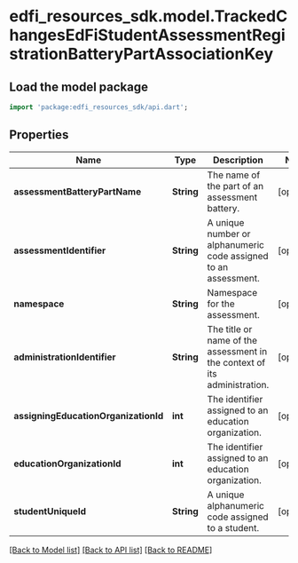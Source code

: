 # edfi_resources_sdk.model.TrackedChangesEdFiStudentAssessmentRegistrationBatteryPartAssociationKey

## Load the model package
```dart
import 'package:edfi_resources_sdk/api.dart';
```

## Properties
Name | Type | Description | Notes
------------ | ------------- | ------------- | -------------
**assessmentBatteryPartName** | **String** | The name of the part of an assessment battery. | [optional] 
**assessmentIdentifier** | **String** | A unique number or alphanumeric code assigned to an assessment. | [optional] 
**namespace** | **String** | Namespace for the assessment. | [optional] 
**administrationIdentifier** | **String** | The title or name of the assessment in the context of its administration. | [optional] 
**assigningEducationOrganizationId** | **int** | The identifier assigned to an education organization. | [optional] 
**educationOrganizationId** | **int** | The identifier assigned to an education organization. | [optional] 
**studentUniqueId** | **String** | A unique alphanumeric code assigned to a student. | [optional] 

[[Back to Model list]](../README.md#documentation-for-models) [[Back to API list]](../README.md#documentation-for-api-endpoints) [[Back to README]](../README.md)



